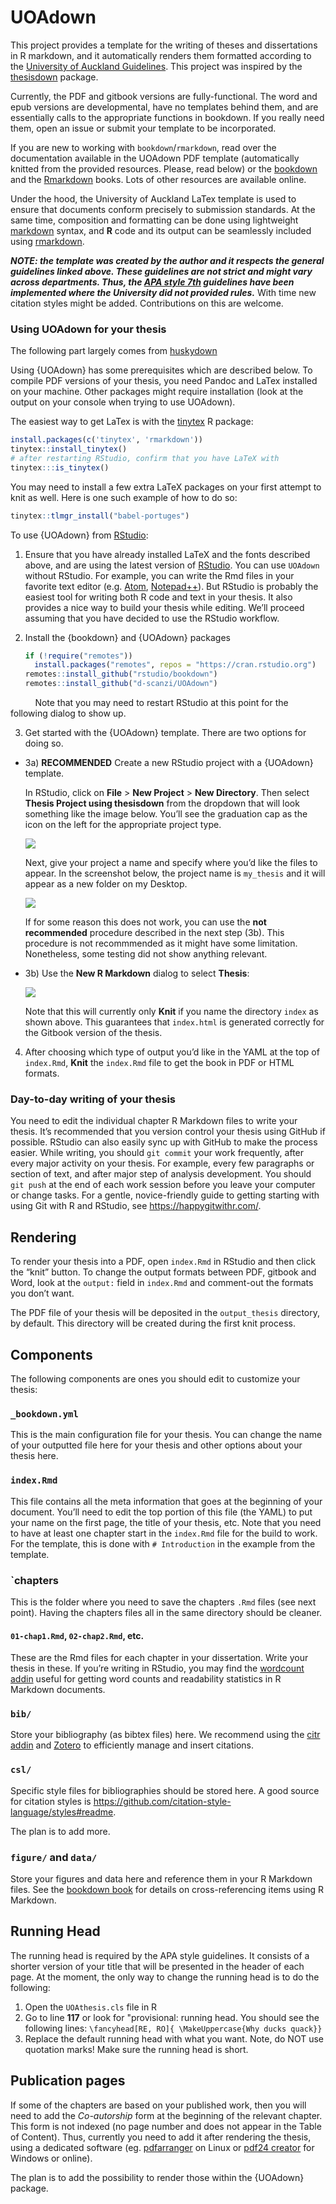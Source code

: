 
# UOAdown 

This project provides a template for the writing of theses and dissertations in
R markdown, and it automatically renders them formatted according to the 
[University of Auckland Guidelines](https://www.auckland.ac.nz/en/about-us/about-the-university/policy-hub/research-innovation/doctoral-study/undertaking-research/doctoral-thesis-policy-procedures.html). This project was 
inspired by the [thesisdown](https://github.com/ismayc/thesisdown) package.


Currently, the PDF and gitbook versions are fully-functional. The word
and epub versions are developmental, have no templates behind them, and
are essentially calls to the appropriate functions in bookdown. If you really 
need them, open an issue or submit your template to be incorporated.


If you are new to working with `bookdown`/`rmarkdown`, read over
the documentation available in the UOAdown PDF template (automatically knitted
from the provided resources. Please, read below) or the [bookdown](https://bookdown.org/yihui/bookdown/)
and the [Rmarkdown](https://bookdown.org/yihui/rmarkdown/) books. Lots of other
resources are available online. 


Under the hood, the University of Auckland LaTex template is used to ensure that
documents conform precisely to submission standards. At the same time,
composition and formatting can be done using lightweight
[markdown](https://rmarkdown.rstudio.com/authoring_basics.html) syntax,
and **R** code and its output can be seamlessly included using
[rmarkdown](https://rmarkdown.rstudio.com).

***NOTE: the template was created by the author and it respects the general 
guidelines linked above. These guidelines are not strict and might vary across
departments. Thus, the [APA style 7th](https://apastyle.apa.org/) guidelines 
have been implemented where the University did not provided rules.*** With time 
new citation styles might be added. Contributions on this are welcome.


### Using UOAdown for your thesis
The following part largely comes from [huskydown](https://github.com/benmarwick/huskydown)

Using {UOAdown} has some prerequisites which are described below. To compile PDF
versions of your thesis, you need Pandoc and LaTex installed on your machine. 
Other packages might require installation (look at the output on your console when
trying to use UOAdown). 

The easiest way to get LaTex is with the [tinytex](https://yihui.name/tinytex/) R package:

``` r
install.packages(c('tinytex', 'rmarkdown'))
tinytex::install_tinytex()
# after restarting RStudio, confirm that you have LaTeX with
tinytex:::is_tinytex()
```

You may need to install a few extra LaTeX packages on your first attempt
to knit as well. Here is one such example of how to do so:

``` r
tinytex::tlmgr_install("babel-portuges")
```

To use {UOAdown} from
[RStudio](https://www.rstudio.com/products/rstudio/download/):

1.  Ensure that you have already installed LaTeX and the fonts described
    above, and are using the latest version of
    [RStudio](https://www.rstudio.com/products/rstudio/download/). You
    can use `UOAdown` without RStudio. For example, you can write the
    Rmd files in your favorite text editor
    (e.g. [Atom](https://atom.io/),
    [Notepad++](https://notepad-plus-plus.org/)). But RStudio is
    probably the easiest tool for writing both R code and text in your
    thesis. It also provides a nice way to build your thesis while
    editing. We’ll proceed assuming that you have decided to use the
    RStudio workflow.

2.  Install the {bookdown} and {UOAdown} packages

    ``` r
    if (!require("remotes")) 
      install.packages("remotes", repos = "https://cran.rstudio.org")
    remotes::install_github("rstudio/bookdown")
    remotes::install_github("d-scanzi/UOAdown")
    ```

          Note that you may need to restart RStudio at this point for
the following dialog to show up.

3.  Get started with the {UOAdown} template. There are two options
    for doing so.

-   3a) **RECOMMENDED** Create a new RStudio project with a {UOAdown}
    template.

    In RStudio, click on **File** > **New Project** > **New Directory**.
    Then select **Thesis Project using thesisdown** from the dropdown
    that will look something like the image below. You’ll see the
    graduation cap as the icon on the left for the appropriate project
    type.

    ![](https://github.com/d-scanzi/UOAdown/blob/master/images/thesis_proj.png?raw=true)

    Next, give your project a name and specify where you’d like the
    files to appear. In the screenshot below, the project name is
    `my_thesis` and it will appear as a new folder on my Desktop.

    ![](https://github.com/d-scanzi/UOAdown/blob/master/images/thesis_proj_name.png?raw=true)

    If for some reason this does not work, you can use the **not recommended** 
    procedure described in the next step (3b). This procedure is not recommmended
    as it might have some limitation. Nonetheless, some testing did not show
    anything relevant.

-   3b) Use the **New R Markdown** dialog to select **Thesis**:

    ![](https://github.com/d-scanzi/UOAdown/blob/master/images/thesis_rmd.png?raw=true)

    Note that this will currently only **Knit** if you name the
    directory `index` as shown above. This guarantees that `index.html`
    is generated correctly for the Gitbook version of the thesis.

4.  After choosing which type of output you’d like in the YAML at the
    top of `index.Rmd`, **Knit** the `index.Rmd` file to get the book in
    PDF or HTML formats.

### Day-to-day writing of your thesis

You need to edit the individual chapter R Markdown files to write your
thesis. It’s recommended that you version control your thesis using
GitHub if possible. RStudio can also easily sync up with GitHub to make
the process easier. While writing, you should `git commit` your work
frequently, after every major activity on your thesis. For example,
every few paragraphs or section of text, and after major step of
analysis development. You should `git push` at the end of each work
session before you leave your computer or change tasks. For a gentle,
novice-friendly guide to getting starting with using Git with R and
RStudio, see <https://happygitwithr.com/>.

## Rendering

To render your thesis into a PDF, open `index.Rmd` in RStudio and then
click the “knit” button. To change the output formats between PDF,
gitbook and Word, look at the `output:` field in `index.Rmd` and
comment-out the formats you don’t want.

The PDF file of your thesis will be deposited in the `output_thesis` directory,
by default. This directory will be created during the first knit process.

## Components

The following components are ones you should edit to customize your
thesis:

### `_bookdown.yml`

This is the main configuration file for your thesis. You can change the
name of your outputted file here for your thesis and other options about
your thesis here.

### `index.Rmd`

This file contains all the meta information that goes at the beginning
of your document. You’ll need to edit the top portion of this file (the
YAML) to put your name on the first page, the title of your thesis, etc.
Note that you need to have at least one chapter start in the `index.Rmd`
file for the build to work. For the template, this is done with
`# Introduction` in the example from the template.

### `chapters
This is the folder where you need to save the chapters `.Rmd` files (see next point). 
Having the chapters files all in the same directory should be cleaner. 

#### `01-chap1.Rmd`, `02-chap2.Rmd`, etc.

These are the Rmd files for each chapter in your dissertation. Write
your thesis in these. If you’re writing in RStudio, you may find the
[wordcount addin](https://github.com/benmarwick/wordcountaddin) useful
for getting word counts and readability statistics in R Markdown
documents.

### `bib/`

Store your bibliography (as bibtex files) here. We recommend using the
[citr addin](https://github.com/crsh/citr) and
[Zotero](https://www.zotero.org/) to efficiently manage and insert
citations.

### `csl/`

Specific style files for bibliographies should be stored here. A good
source for citation styles is
<https://github.com/citation-style-language/styles#readme>.

The plan is to add more.

### `figure/` and `data/`

Store your figures and data here and reference them in your R Markdown
files. See the [bookdown book](https://bookdown.org/yihui/bookdown/) for
details on cross-referencing items using R Markdown.

## Running Head
The running head is required by the APA style guidelines. It consists of a 
shorter version of your title that will be presented in the header of each page.
At the moment, the only way to change the running head is to do the following:

1. Open the `UOAthesis.cls` file in R
2. Go to line **117** or look for "provisional: running head. You should see 
the following lines: `\fancyhead[RE, RO]{ \MakeUppercase{Why ducks quack}}`
3. Replace the default running head with what you want. Note, do NOT use quotation marks!
Make sure the running head is short. 

## Publication pages
If some of the chapters are based on your published work, then you will need to 
add the *Co-autorship* form at the beginning of the relevant chapter. This form
is not indexed (no page number and does not appear in the Table of Content). Thus, 
currently you need to add it after rendering the thesis, using a dedicated 
software (eg. [pdfarranger](https://github.com/pdfarranger/pdfarranger) on Linux or
[pdf24 creator](https://www.pdf24.org/en/) for Windows or online).

The plan is to add the possibility to render those within the {UOAdown} package.
